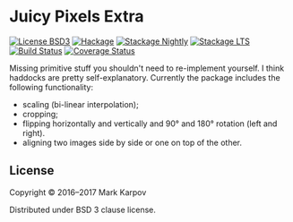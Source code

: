 # Juicy Pixels Extra

[![License BSD3](https://img.shields.io/badge/license-BSD3-brightgreen.svg)](http://opensource.org/licenses/BSD-3-Clause)
[![Hackage](https://img.shields.io/hackage/v/JuicyPixels-extra.svg?style=flat)](https://hackage.haskell.org/package/JuicyPixels-extra)
[![Stackage Nightly](http://stackage.org/package/JuicyPixels-extra/badge/nightly)](http://stackage.org/nightly/package/JuicyPixels-extra)
[![Stackage LTS](http://stackage.org/package/JuicyPixels-extra/badge/lts)](http://stackage.org/lts/package/JuicyPixels-extra)
[![Build Status](https://travis-ci.org/mrkkrp/JuicyPixels-extra.svg?branch=master)](https://travis-ci.org/mrkkrp/JuicyPixels-extra)
[![Coverage Status](https://coveralls.io/repos/mrkkrp/JuicyPixels-extra/badge.svg?branch=master&service=github)](https://coveralls.io/github/mrkkrp/JuicyPixels-extra?branch=master)

Missing primitive stuff you shouldn't need to re-implement yourself. I think
haddocks are pretty self-explanatory. Currently the package includes the
following functionality:

* scaling (bi-linear interpolation);
* cropping;
* flipping horizontally and vertically and 90° and 180° rotation (left and right).
* aligning two images side by side or one on top of the other.

## License

Copyright © 2016–2017 Mark Karpov

Distributed under BSD 3 clause license.
